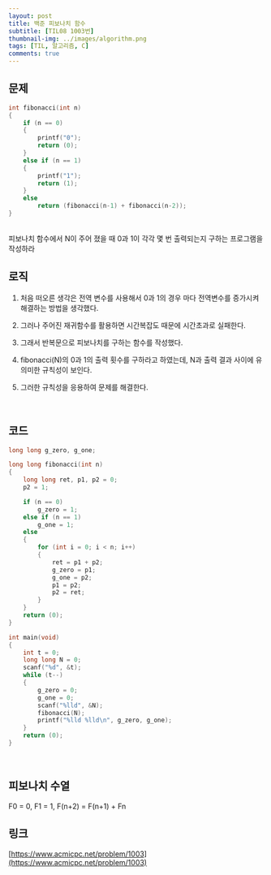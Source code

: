 ```yaml
---
layout: post
title: 백준 피보나치 함수
subtitle: [TIL08 1003번]
thumbnail-img: ../images/algorithm.png
tags: [TIL, 알고리즘, C]
comments: true
---
```


## 문제
```c
int fibonacci(int n)
{
	if (n == 0)
	{
		printf("0");
		return (0);
	}
	else if (n == 1)
	{
		printf("1");
		return (1);
	}
	else
		return (fibonacci(n-1) + fibonacci(n-2));
}
```  
<br>
피보나치 함수에서 N이 주어 졌을 때 0과 1이 각각 몇 번 출력되는지 구하는 프로그램을 작성하라  
<br>

## 로직

1. 처음 떠오른 생각은 전역 변수를 사용해서 0과 1의 경우 마다 전역변수를 증가시켜 해결하는 방법을 생각했다.

2. 그러나 주어진 재귀함수를 활용하면 시간복잡도 때문에 시간초과로 실패한다.

3. 그래서 반복문으로 피보나치를 구하는 함수를 작성했다.

4. fibonacci(N)의 0과 1의 출력 횟수를 구하라고 하였는데, N과 출력 결과 사이에 유의미한 규칙성이 보인다.

5. 그러한 규칙성을 응용하여 문제를 해결한다.  
<br>

## 코드

```c
long long g_zero, g_one;

long long fibonacci(int n)
{
    long long ret, p1, p2 = 0;
    p2 = 1;

	if (n == 0)
        g_zero = 1;
	else if (n == 1)
        g_one = 1;
	else
    {
        for (int i = 0; i < n; i++)
        {
            ret = p1 + p2;
            g_zero = p1;
            g_one = p2;
            p1 = p2;
            p2 = ret;
        }
    }
    return (0);
}

int main(void)
{
    int t = 0;
    long long N = 0;
    scanf("%d", &t);
    while (t--)
    {
        g_zero = 0;
        g_one = 0;
        scanf("%lld", &N);
        fibonacci(N);
        printf("%lld %lld\n", g_zero, g_one);
    }
    return (0);
}
```  
<br>

## 피보나치 수열  

F0 = 0, F1 = 1, F(n+2) = F(n+1) + Fn
<br>

## 링크

[https://www.acmicpc.net/problem/1003](https://www.acmicpc.net/problem/1003)  